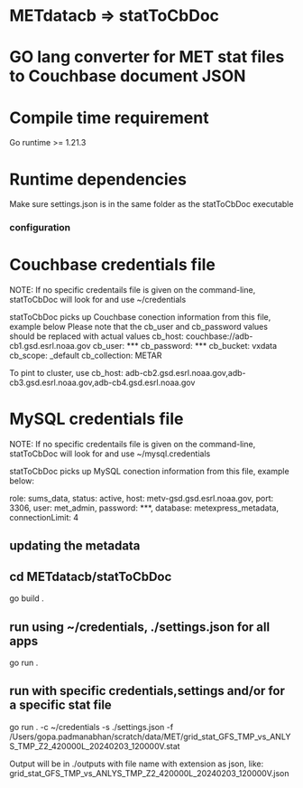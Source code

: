 # METdatacb => statToCbDoc
# GO lang converter for MET stat files to Couchbase document JSON 

# Compile time requirement
Go runtime >= 1.21.3

# Runtime dependencies
Make sure settings.json is in the same folder as the statToCbDoc executable

### configuration
# Couchbase credentials file
NOTE: If no specific credentails file is given on the command-line, statToCbDoc
will look for and use ~/credentials

statToCbDoc picks up Couchbase conection information from this file, example below
Please note that the cb_user and cb_password values should be replaced with actual values
cb_host: couchbase://adb-cb1.gsd.esrl.noaa.gov
cb_user: ***
cb_password: ***
cb_bucket: vxdata
cb_scope: _default
cb_collection: METAR

To pint to cluster, use
cb_host: adb-cb2.gsd.esrl.noaa.gov,adb-cb3.gsd.esrl.noaa.gov,adb-cb4.gsd.esrl.noaa.gov

# MySQL credentials file
NOTE: If no specific credentails file is given on the command-line, statToCbDoc
will look for and use ~/mysql.credentials

statToCbDoc picks up MySQL conection information from this file, example below:

role: sums_data,
status: active,
host: metv-gsd.gsd.esrl.noaa.gov,
port: 3306,
user: met_admin,
password: ***,
database: metexpress_metadata,
connectionLimit: 4



## updating the metadata
## cd METdatacb/statToCbDoc
go build .
## run using ~/credentials, ./settings.json for all apps
go run .
## run with specific credentials,settings and/or for a specific stat file
go run . -c ~/credentials -s ./settings.json -f /Users/gopa.padmanabhan/scratch/data/MET/grid_stat_GFS_TMP_vs_ANLYS_TMP_Z2_420000L_20240203_120000V.stat

Output will be in ./outputs with file name with extension as json, like:
grid_stat_GFS_TMP_vs_ANLYS_TMP_Z2_420000L_20240203_120000V.json


